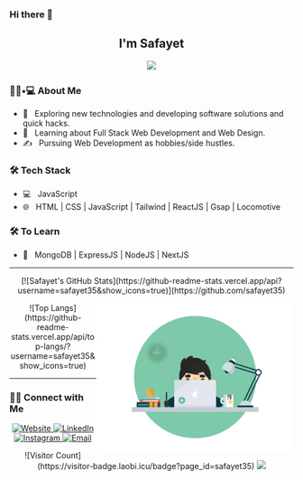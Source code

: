 ### Hi there 👋
<h2 align="center">I'm Safayet</h2>

<p align="center">
	<img
		src="https://media.giphy.com/media/M9gbBd9nbDrOTu1Mqx/giphy.gif"
		width="230"
	/>
</p>

<h3>👨🏻•💻 About Me</h3>
<ul>
	<li>
		🤔 &nbsp; Exploring new technologies and developing software solutions and
		quick hacks.
	</li>
	<li>🌱 &nbsp; Learning about Full Stack Web Development and Web Design.</li>
	<li>✍️ &nbsp; Pursuing Web Development as hobbies/side hustles.</li>
</ul>

<h3>🛠 Tech Stack</h3>
<ul>
	<li>💻 &nbsp; JavaScript</li>
	<li>
		🌐 &nbsp; HTML | CSS | JavaScript | Tailwind | ReactJS | Gsap | Locomotive
	</li>
</ul>

<h3>🛠 To Learn</h3>
<ul>
	<li>🔧 &nbsp; MongoDB | ExpressJS | NodeJS | NextJS</li>
</ul>

<hr />

<p align="center">
	[![Safayet's GitHub
	Stats](https://github-readme-stats.vercel.app/api?username=safayet35&show_icons=true)](https://github.com/safayet35)
</p>

<p align="center">
	<img
		src="https://github.com/nirala69/nirala69/blob/master/70804f7e25b11f29db904f2fa7b4cd9d.gif"
		width="350"
		align="right"
	/>
	![Top Langs](https://github-readme-stats.vercel.app/api/top-langs/?username=safayet35&show_icons=true)
</p>

<hr />

<h3>🤝🏻 Connect with Me</h3>
<p align="center">
	<a href="https://safayetrahman.netlify.app/">
		<img
			alt="Website"
			src="https://img.shields.io/badge/safayetrahman.netlify.app-black?style=flat-square&logo=google-chrome"
		/>
	</a>
	<a
		href="https://www.linkedin.com/in/safayet-rahman-370a78275?utm_source=share&utm_campaign=share_via&utm_content=profile&utm_medium=android_app"
	>
		<img
			alt="LinkedIn"
			src="https://img.shields.io/badge/LinkedIn-Safayet%20Rahman-blue?style=flat-square&logo=linkedin"
		/>
	</a>
	<a href="https://www.instagram.com/ig.safu/">
		<img
			alt="Instagram"
			src="https://img.shields.io/badge/Instagram-i__disbalance-black?style=flat-square&logo=instagram"
		/>
	</a>
	<a href="mailto:sfsafayet35@gmail.com">
		<img
			alt="Email"
			src="https://img.shields.io/badge/Email-sfsafayet35@gmail.com-blue?style=flat-square&logo=gmail"
		/>
	</a>
</p>

<p align="center">
	![Visitor Count](https://visitor-badge.laobi.icu/badge?page_id=safayet35)
	<img
		src="https://media.giphy.com/media/dxn6fRlTIShoeBr69N/giphy.gif"
		width="30"
	/>
</p>
